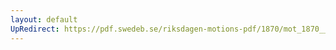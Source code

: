 ```yaml
---
layout: default
UpRedirect: https://pdf.swedeb.se/riksdagen-motions-pdf/1870/mot_1870__ak__00238.pdf
---
```

